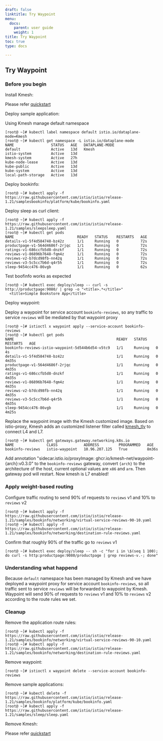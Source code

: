 ```yaml
---
draft: false
linktitle: Try Waypoint
menu:
  docs:
    parent: user guide
    weight: 1
title: Try Waypoint
toc: true
type: docs

---
```

## Try Waypoint

### Before you begin

Install Kmesh:

Please refer [quickstart](https://kmesh.net/en/docs/setup/quickstart/)

Deploy sample application:

Using Kmesh manage default namespace

  ```
  [root@ ~]# kubectl label namespace default istio.io/dataplane-mode=Kmesh
  [root@ ~]# kubectl get namespace -L istio.io/dataplane-mode
  NAME                 STATUS   AGE   DATAPLANE-MODE
  default              Active   13d   Kmesh
  istio-system         Active   13d   
  kmesh-system         Active   27h   
  kube-node-lease      Active   13d   
  kube-public          Active   13d   
  kube-system          Active   13d   
  local-path-storage   Active   13d   
  ```
 
Deploy bookinfo:

  ```
  [root@ ~]# kubectl apply -f https://raw.githubusercontent.com/istio/istio/release-1.21/samplesbookinfo/platform/kube/bookinfo.yaml
  ```

Deploy sleep as curl client:

  ```
  [root@ ~]# kubectl apply -f https://raw.githubusercontent.com/istio/istio/release-1.21/samples/sleepsleep.yaml
  [root@ ~]# kubectl get pods
  NAME                             READY   STATUS    RESTARTS   AGE
  details-v1-5f4d584748-bz42z      1/1     Running   0          72s
  productpage-v1-564d4686f-2rjqc   1/1     Running   0          72s
  ratings-v1-686ccfb5d8-dnzkf      1/1     Running   0          72s
  reviews-v1-86896b7648-fqm4z      1/1     Running   0          72s
  reviews-v2-b7dcd98fb-nn42q       1/1     Running   0          72s
  reviews-v3-5c5cc7b6d-q4r5h       1/1     Running   0          72s
  sleep-9454cc476-86vgb            1/1     Running   0          62s
  ```

Test boofinfo works as expected

  ```
  [root@ ~]# kubectl exec deploy/sleep -- curl -s http://productpage:9080/ | grep -o "<title>.*</title>"
    <title>Simple Bookstore App</title>
  ```

Deploy waypoint:

Deploy a waypoint for service account `bookinfo-reviews`, so any traffic to service `reviews` will be mediated by that waypoint proxy

  ```
  [root@ ~]# istioctl x waypoint apply --service-account bookinfo-reviews
  [root@ ~]# kubectl get pods
  NAME                                               READY   STATUS    RESTARTS   AGE
  bookinfo-reviews-istio-waypoint-5d544b6d54-v5tc9   1/1     Running   0          4s
  details-v1-5f4d584748-bz42z                        1/1     Running   0          4m35s
  productpage-v1-564d4686f-2rjqc                     1/1     Running   0          4m35s
  ratings-v1-686ccfb5d8-dnzkf                        1/1     Running   0          4m35s
  reviews-v1-86896b7648-fqm4z                        1/1     Running   0          4m35s
  reviews-v2-b7dcd98fb-nn42q                         1/1     Running   0          4m35s
  reviews-v3-5c5cc7b6d-q4r5h                         1/1     Running   0          4m35s
  sleep-9454cc476-86vgb                              1/1     Running   0          4m25s
  ```
  
Replace the waypoint image with the Kmesh customized image. Based on istio-proxy, Kmesh adds an customized listener filter called [kmesh_tlv](https://github.com/kmesh-net/waypoint/tree/master/source/extensions/filters/listener/kmesh_tlv) to connect L4 and L7.

  ```
  [root@ ~]# kubectl get gateways.gateway.networking.k8s.io
  NAME               CLASS            ADDRESS         PROGRAMMED   AGE
  bookinfo-reviews   istio-waypoint   10.96.207.125   True         8m36s
  ```

Add annotation "sidecar.istio.io/proxyImage: ghcr.io/kmesh-net/waypoint-{arch}:v0.3.0" to the `bookinfo-reviews` gateway, convert `{arch}` to the architecture of the host, current optional values are `x86` and `arm`. Then gateway pod will restart. Now kmesh is L7 enabled!

### Apply weight-based routing

Configure traffic routing to send 90% of requests to `reviews` v1 and 10% to `reviews` v2

  ```
  [root@ ~]# kubectl apply -f https://raw.githubusercontent.com/istio/istio/release-1.21/samples/bookinfo/networking/virtual-service-reviews-90-10.yaml
  [root@ ~]# kubectl apply -f https://raw.githubusercontent.com/istio/istio/release-1.21/samples/bookinfo/networking/destination-rule-reviews.yaml
  ```

Confirm that roughly 90% of the traffic go to `reviews` v1

  ```
  [root@ ~]# kubectl exec deploy/sleep -- sh -c "for i in \$(seq 1 100); do curl -s http:productpage:9080/productpage | grep reviews-v.-; done"
  ```

### Understanding what happend

Because `default` namespace has been managed by Kmesh and we have deployed a waypoint proxy for service account `bookinfo-reviews`, so all traffic sent to service `reviews` will be forwarded to waypoint by Kmesh. Waypoint will send 90% of requests to `reviews` v1 and 10% to `reviews` v2 according to the route rules we set.

### Cleanup

Remove the application route rules:

  ```
  [root@ ~]# kubectl apply -f https://raw.githubusercontent.com/istio/istio/release-1.21/samples/bookinfo/networking/virtual-service-reviews-90-10.yaml
  [root@ ~]# kubectl apply -f https://raw.githubusercontent.com/istio/istio/release-1.21/samples/bookinfo/networking/destination-rule-reviews.yaml  
  ```

Remove waypoint:

  ```
  [root@ ~]# istioctl x waypoint delete --service-account bookinfo-reviews
  ```

Remove sample applications:

  ```
  [root@ ~]# kubectl delete -f https://raw.githubusercontent.com/istio/istio/release-1.21/samples/bookinfo/platform/kube/bookinfo.yaml
  [root@ ~]# kubectl apply -f https://raw.githubusercontent.com/istio/istio/release-1.21/samples/sleep/sleep.yaml
  ```

Remove Kmesh:

Please refer [quickstart](https://kmesh.net/en/docs/setup/quickstart/)
